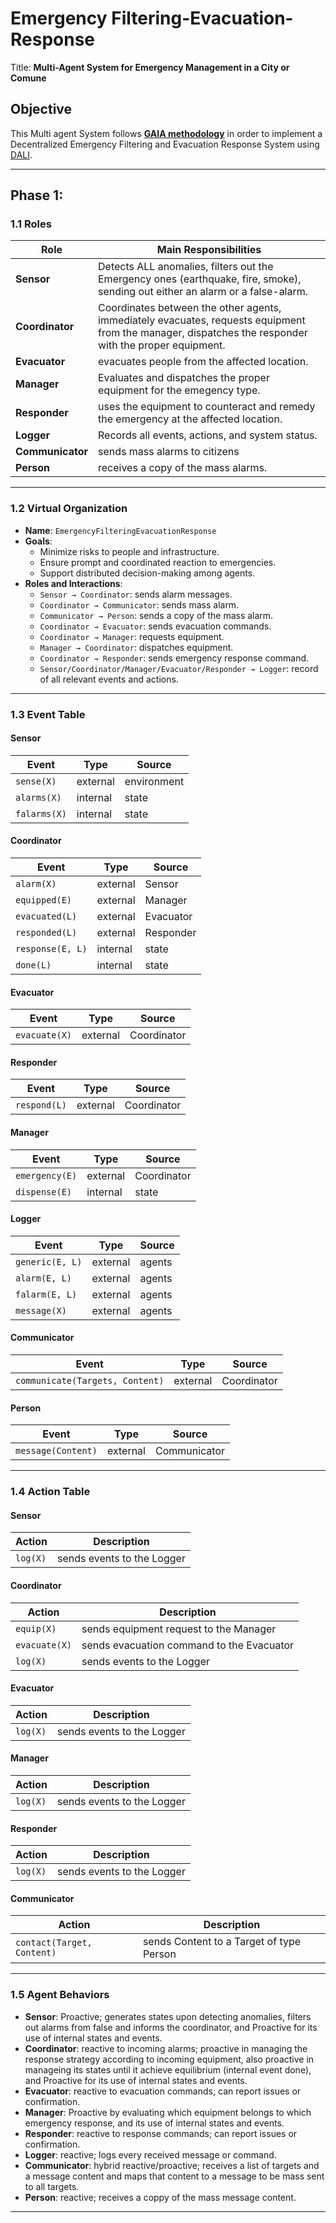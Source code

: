 # Emergency Filtering-Evacuation-Response

Title: __Multi-Agent System for Emergency Management in a City or Comune__

## Objective
This Multi agent System follows [**GAIA methodology**](https://link.springer.com/content/pdf/10.1023/A:1010071910869.pdf) in order to implement a Decentralized Emergency Filtering and Evacuation Response System using [DALI](https://github.com/AAAI-DISIM-UnivAQ/DALI).

---

## Phase 1: 

### 1.1 Roles

| Role         | Main Responsibilities                                     |
|--------------|-----------------------------------------------------------|
| **Sensor**   | Detects ALL anomalies, filters out the Emergency ones (earthquake, fire, smoke), sending out either an alarm or a false-alarm.    |
| **Coordinator** | Coordinates between the other agents, immediately evacuates, requests equipment from the manager, dispatches the responder with the proper equipment. |
| **Evacuator**| evacuates people from the affected location.         |
| **Manager**| Evaluates and dispatches the proper equipment for the emegency type.      |
| **Responder**| uses the equipment to counteract and remedy the emergency at the affected location.                              |
| **Logger**   | Records all events, actions, and system status.           |
| **Communicator**   | sends mass alarms to citizens           |
| **Person**   | receives a copy of the mass alarms.           |

---

### 1.2 Virtual Organization

- **Name**: `EmergencyFilteringEvacuationResponse`
- **Goals**:
  - Minimize risks to people and infrastructure.
  - Ensure prompt and coordinated reaction to emergencies.
  - Support distributed decision-making among agents.
- **Roles and Interactions**:
  - `Sensor → Coordinator`: sends alarm messages.
  - `Coordinator → Communicator`: sends mass alarm.
  - `Communicator → Person`: sends a copy of the mass alarm.
  - `Coordinator → Evacuator`: sends evacuation commands.
  - `Coordinator → Manager`: requests equipment.
  - `Manager → Coordinator`: dispatches equipment.
  - `Coordinator → Responder`: sends emergency response command.
  - `Sensor/Coordinator/Manager/Evacuator/Responder → Logger`: record of all relevant events and actions.

---

### 1.3 Event Table

#### Sensor

| Event                | Type     | Source      |
|----------------------|----------|-------------|
| `sense(X)`        | external | environment |
| `alarms(X)`        | internal | state |
| `falarms(X)`        | internal | state |

#### Coordinator

| Event                | Type     | Source      |
|----------------------|----------|-------------|
| `alarm(X)`           | external | Sensor      |
| `equipped(E)`           | external | Manager      |
| `evacuated(L)`           | external | Evacuator      |
| `responded(L)`           | external | Responder      |
| `response(E, L)`           | internal | state      |
| `done(L)`               | internal | state   |


#### Evacuator

| Event                | Type     | Source      |
|----------------------|----------|-------------|
| `evacuate(X)`        | external | Coordinator |


#### Responder

| Event                | Type     | Source      |
|----------------------|----------|-------------|
| `respond(L)`        | external | Coordinator |


#### Manager

| Event                | Type     | Source      |
|----------------------|----------|-------------|
| `emergency(E)`        | external | Coordinator |
| `dispense(E)`        | internal | state |


#### Logger

| Event                | Type     | Source      |
|----------------------|----------|-------------|
| `generic(E, L)`        | external | agents |
| `alarm(E, L)`        | external | agents |
| `falarm(E, L)`        | external | agents |
| `message(X)`        | external | agents |


#### Communicator

| Event                | Type     | Source      |
|----------------------|----------|-------------|
| `communicate(Targets, Content)`        | external | Coordinator |


#### Person

| Event                | Type     | Source      |
|----------------------|----------|-------------|
| `message(Content)`        | external | Communicator |
---

### 1.4 Action Table

#### Sensor

| Action                      | Description                                 |
|-----------------------------|---------------------------------------------|
| `log(X)`   | sends events to the Logger           |

#### Coordinator

| Action                      | Description                                 |
|-----------------------------|---------------------------------------------|
| `equip(X)`   | sends equipment request to the Manager           |
| `evacuate(X)`   | sends evacuation command to the Evacuator           |
| `log(X)`   | sends events to the Logger           |


#### Evacuator

| Action                      | Description                                 |
|-----------------------------|---------------------------------------------|
| `log(X)`   | sends events to the Logger           |


#### Manager

| Action                      | Description                                 |
|-----------------------------|---------------------------------------------|
| `log(X)`   | sends events to the Logger           |


#### Responder

| Action                      | Description                                 |
|-----------------------------|---------------------------------------------|
| `log(X)`   | sends events to the Logger           |


#### Communicator

| Action                      | Description                                 |
|-----------------------------|---------------------------------------------|
| `contact(Target, Content)`   | sends Content to a  Target of type Person          |
---

### 1.5 Agent Behaviors

- **Sensor**: Proactive; generates states upon detecting anomalies, filters out alarms from false and informs the coordinator, and Proactive for its use of internal states and events.
- **Coordinator**: reactive to incoming alarms; proactive in managing the response strategy according to incoming equipment, also proactive in manageing its states until it achieve equilibrium (internal event done), and Proactive for its use of internal states and events.
- **Evacuator**: reactive to evacuation commands; can report issues or confirmation.
- **Manager**: Proactive by evaluating which equipment belongs to which emergency response, and its use of internal states and events.
- **Responder**: reactive to response commands; can report issues or confirmation.
- **Logger**: reactive; logs every received message or command.
- **Communicator**: hybrid reactive/proactive; receives a list of targets and a message content and maps that content to a message to be mass sent to all targets.
- **Person**: reactive; receives a coppy of the mass message content.

---